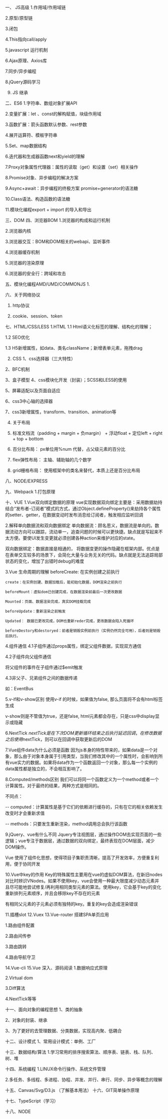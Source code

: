 
一、 JS高级
1.作用域/作用域链

2.原型/原型链

3.闭包

4.This指向call/apply

5.javascript 运行机制

6.Ajax原理、Axios库

7.同步/异步编程

8.jQuery源码学习

9. JS 继承

二、ES6
1.字符串、数组对象扩展API

2.变量扩展：let 、const的解构赋值，块级作用域

3.函数扩展：箭头函数默认参数、rest参数

4.展开运算符、模板字符串

5.Set、map数据结构

6.迭代器和生成器函数next和yield的理解

7.Proxy对象属性代理器：属性的读取（get）和设置（set）相关操作

8.Promise对象、异步编程的解决方案

9.Async+await：异步编程的终极方案 promise+generator的语法糖

10.Class语法、构造函数的语法糖

11.模块化编程export + import 的导入和导出

三、DOM
四、浏览器BOM
1.浏览器的构成和运行机制

2.浏览器内核

3.浏览器交互：BOM和DOM相关的webapi、监听事件

4.浏览器缓存机制

5.浏览器的渲染原理

6.浏览器的安全行：跨域和攻击

五、模块化编程AMD/UMD/COMMONJS
1.

六、关于网络协议
1. http协议

2. cookie、session、token

七、HTML/CSS/LESS
1.HTML
1.1 Html语义化标签的理解、结构化的理解；

1.2 SEO优化

1.3 H5新增属性，如data、类名className；新增表单元素，拖拽drag

2. CSS
1、css选择器（三大特性）

2、BFC机制

3、盒子模型
4、css模块化开发（封装）；SCSS和LESS的使用

5、屏幕适配以及页面自适应

6、css3中心轴的选择器

7、css3新增属性，transform、transition、animation等

4. 关于布局
1. 标准文档流（padding + margin + 负margin） + 浮动float + 定位left + right + top + bottom

2. 百分比布局： px单位用%num 代替，占父级元素的百分比

3. flex弹性布局： 主轴、辅助轴的几个数学

4. grid栅格布局： 使用框架中的类名来替代，本质上还是百分比布局

八、NODE/EXPRESS


九、Webpack
1.打包原理

十、VUE
1.Vue双向绑定数据的原理
vue实现数据双向绑定主要是：采用数据劫持结合“发布者-订阅者”模式的方式，通过Object.defineProperty()来劫持各个属性的setter、getter，在数据变动时发布消息给订阅者，触发相应监听回调

2.解释单向数据流和双向数据绑定
单向数据流：顾名思义，数据流是单向的。数据流动方向可以跟踪，流动单一，追查问题的时候可以更快捷。缺点就是写起来不太方便。要使UI发生变更就必须创建各种action来维护对应的state。

双向数据绑定：数据直接是相通的， 将数据变更的操作隐藏在框架内部。优点是在表单交互较多的场景下，会简化大量与业务无关的代码。缺点就是无法追踪局部状态的变化，增加了出错时debug的难度

3.Vue 生命周期的理解
    beforeCreate: 在实例创建之前执行

    create：在实例创建、数据加载后，能初始化数据，DOM渲染之前执行

    beforeMount：虚拟dom已创建完成，在数据渲染前最后一次更改数据

    Mounted：页面、数据渲染完成，真实DOM挂载完成

    beforeUpdate：重新渲染之前触发

    Updated： 数据已更改完成，DOM也重新reder完成，更改数据会陷入死循环

    beforeDestory和destoryed：前者是销毁实例前执行（实例仍然完全可用），后者则是销毁后执行。

4.组件通信
4.1子组件通过props属性，绑定父组件数据，实现双方通信

4.2子组件向父组件通信

将父组件的事件在子组件通过$emit触发

4.3非父子、兄弟组件之间的数据传递

如：EventBus

5.v-if和v-show区别
使用v-if 的时候，如果值为false, 那么页面将不会有html标签生成

v-show则是不管值为true，还是false, html元素都会存在，只是css中display显示或隐藏

6.NextTick
$nextTick 是在下次DOM更新循环结束之后执行延迟回调，在修改数据之后使用$nextTick，则可以在回调中获取更新后的DOM

7.Vue组件data为什么必须是函数
因为js本身的特性带来的，如果data是一个对象，那么由于对象本身属于引用类型，当我们修改其中的一个属性时，会影响到所有vue实力的数据。如果将data作为一个函数返回一个对象，那么每一个实例的data属性都是独立的，不会相互影响了。

8.Computed/methods区别
我们可以将同一个函数定义为一个method或者一个计算属性。对于最终的结果，两种方式是相同的。

不同点：

-- computed：计算属性是基于它们的依赖进行缓存的，只有在它的相关依赖发生改变时才会重新求值

-- methods：只要发生重新渲染，method调用总会执行该函数

9.jQuery、vue有什么不同
Jquery专注视图层，通过操作DOM去实现页面的一些逻辑；vue专注于数据层，通过数据的双向绑定，最终表现在DOM层面，减少DOM操作。

Vue 使用了组件化思想，使得项目子集职责清晰，提高了开发效率，方便重复利用，便于协同开发

10.Vue中key的作用
Key的特殊属性主要用在vue的虚拟DOM算法，在新旧nodes对比时辨识VNodes。如果不使用key，vue会使用一种最大限度减少动态元素并且尽可能地尝试修复/再利用相同类型元素的算法。使用key，它会基于key的变化重新排列元素顺序，并且会移除key不存在的元素

有相同父元素的子元素必须有独特的key。重复的key会造成渲染错误

11.插槽slot
12.Vuex
13.Vue-router
搭建SPA单页应用

1.路由组件配置

2.路由间传参

3.路由跳转

4.路由导航守卫

14.Vue-cli
15.Vue 深入、源码阅读
1.数据响应式原理

2.Virtual dom

3.Diff算法

4.NextTick等等

十一、面向对象的编程思想
1、类的抽象

2、对象的封装、继承

3、为了更好的去管理数据、分类数据，实现高内聚、低耦合

十二、设计模式
1、常用设计模式：单例、工厂

十三、数据结构/算法
1.学习常用的排序搜索算法、顺序表、链表、栈、队列、树、堆

十四、系统编程
1.LINUX命令行操作、系统文件管理

2.多任务、多线程、多进程、协程、并发、并行、串行、同步、异步等概念的理解

十五、Canvas/Svg/D3.js （了解基本用法）
十六、GIT简单操作原理


十七、TypeScript（学习）


十八、NODE
